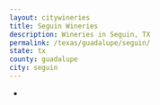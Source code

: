 ```yaml
---
layout: citywineries
title: Seguin Wineries
description: Wineries in Seguin, TX
permalink: /texas/guadalupe/seguin/
state: tx
county: guadalupe
city: seguin
---
```

-
